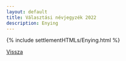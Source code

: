 ```yaml
---
layout: default
title: Választási névjegyzék 2022
description: Enying
---
```


{% include settlementHTMLs/Enying.html %}

[Vissza](./)